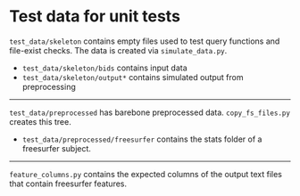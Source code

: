 
# Test data for unit tests

`test_data/skeleton` contains empty files used to test
query functions and file-exist checks.
The data is created via `simulate_data.py`.

* `test_data/skeleton/bids` contains input data
* `test_data/skeleton/output*` contains simulated output from
preprocessing

---

`test_data/preprocessed` has barebone preprocessed data. 
`copy_fs_files.py` creates this tree.


* `test_data/preprocessed/freesurfer` contains the stats folder of a
freesurfer subject.

---

`feature_columns.py` contains the expected columns of the output text files
that contain freesurfer features.
